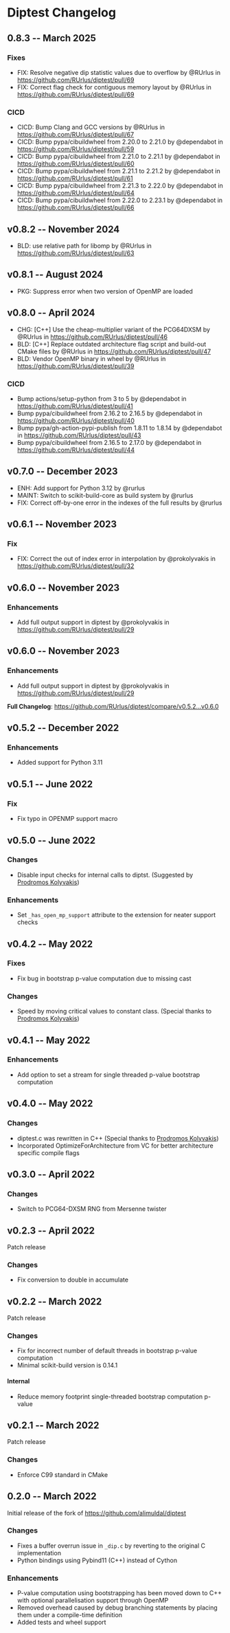 # Diptest Changelog

## 0.8.3 -- March 2025

### Fixes

* FIX: Resolve negative dip statistic values due to overflow by @RUrlus in https://github.com/RUrlus/diptest/pull/69
* FIX: Correct flag check for contiguous memory layout by @RUrlus in https://github.com/RUrlus/diptest/pull/69

### CICD

* CICD: Bump Clang and GCC versions by @RUrlus in https://github.com/RUrlus/diptest/pull/67
* CICD: Bump pypa/cibuildwheel from 2.20.0 to 2.21.0 by @dependabot in https://github.com/RUrlus/diptest/pull/59
* CICD: Bump pypa/cibuildwheel from 2.21.0 to 2.21.1 by @dependabot in https://github.com/RUrlus/diptest/pull/60
* CICD: Bump pypa/cibuildwheel from 2.21.1 to 2.21.2 by @dependabot in https://github.com/RUrlus/diptest/pull/61
* CICD: Bump pypa/cibuildwheel from 2.21.3 to 2.22.0 by @dependabot in https://github.com/RUrlus/diptest/pull/64
* CICD: Bump pypa/cibuildwheel from 2.22.0 to 2.23.1 by @dependabot in https://github.com/RUrlus/diptest/pull/66

## v0.8.2 -- November 2024

* BLD: use relative path for libomp by @RUrlus in https://github.com/RUrlus/diptest/pull/63

## v0.8.1 -- August 2024

* PKG: Suppress error when two version of OpenMP are loaded

## v0.8.0 -- April 2024

* CHG: [C++] Use the cheap-multiplier variant of the PCG64DXSM by @RUrlus in https://github.com/RUrlus/diptest/pull/46
* BLD: [C++] Replace outdated architecture flag script and build-out CMake files by @RUrlus in https://github.com/RUrlus/diptest/pull/47
* BLD: Vendor OpenMP binary in wheel by @RUrlus in https://github.com/RUrlus/diptest/pull/39

### CICD

* Bump actions/setup-python from 3 to 5 by @dependabot in https://github.com/RUrlus/diptest/pull/41
* Bump pypa/cibuildwheel from 2.16.2 to 2.16.5 by @dependabot in https://github.com/RUrlus/diptest/pull/40
* Bump pypa/gh-action-pypi-publish from 1.8.11 to 1.8.14 by @dependabot in https://github.com/RUrlus/diptest/pull/43
* Bump pypa/cibuildwheel from 2.16.5 to 2.17.0 by @dependabot in https://github.com/RUrlus/diptest/pull/44

## v0.7.0 -- December 2023

* ENH: Add support for Python 3.12 by @rurlus
* MAINT: Switch to scikit-build-core as build system by @rurlus
* FIX: Correct off-by-one error in the indexes of the full results by @rurlus

## v0.6.1 -- November 2023

### Fix

* FIX: Correct the out of index error in interpolation by @prokolyvakis in https://github.com/RUrlus/diptest/pull/32

## v0.6.0 -- November 2023

### Enhancements

* Add full output support in diptest by @prokolyvakis in https://github.com/RUrlus/diptest/pull/29

## v0.6.0 -- November 2023

### Enhancements

* Add full output support in diptest by @prokolyvakis in https://github.com/RUrlus/diptest/pull/29

**Full Changelog**: https://github.com/RUrlus/diptest/compare/v0.5.2...v0.6.0

## v0.5.2 -- December 2022

### Enhancements

* Added support for Python 3.11

## v0.5.1 -- June 2022

### Fix

* Fix typo in OPENMP support macro

## v0.5.0 -- June 2022

### Changes

* Disable input checks for internal calls to diptst. (Suggested by [Prodromos Kolyvakis](https://github.com/prokolyvakis))

### Enhancements

* Set `_has_open_mp_support` attribute to the extension for neater support checks

## v0.4.2 -- May 2022

### Fixes

* Fix bug in bootstrap p-value computation due to missing cast

### Changes

* Speed by moving critical values to constant class. (Special thanks to [Prodromos Kolyvakis](https://github.com/prokolyvakis))

## v0.4.1 -- May 2022

### Enhancements

* Add option to set a stream for single threaded p-value bootstrap computation

## v0.4.0 -- May 2022

### Changes 

* diptest.c was rewritten in C++ (Special thanks to [Prodromos Kolyvakis](https://github.com/prokolyvakis))
* Incorporated OptimizeForArchitecture from VC for better architecture specific
  compile flags

## v0.3.0 -- April 2022

### Changes

* Switch to PCG64-DXSM RNG from Mersenne twister

## v0.2.3 -- April 2022

Patch release

### Changes

* Fix conversion to double in accumulate

## v0.2.2 -- March 2022

Patch release

### Changes

* Fix for incorrect number of default threads in bootstrap p-value computation
* Minimal scikit-build version is 0.14.1

#### Internal

* Reduce memory footprint single-threaded bootstrap computation p-value

## v0.2.1 -- March 2022

Patch release

### Changes

* Enforce C99 standard in CMake

## 0.2.0 -- March 2022

Initial release of the fork of https://github.com/alimuldal/diptest

### Changes

* Fixes a buffer overrun issue in `_dip.c` by reverting to the original C implementation
* Python bindings using Pybind11 (C++) instead of Cython

### Enhancements

* P-value computation using bootstrapping has been moved down to C++ with optional parallelisation support through OpenMP
* Removed overhead caused by debug branching statements by placing them under a compile-time definition
* Added tests and wheel support
